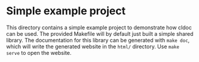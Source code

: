 # Simple example project
This directory contains a simple example project to demonstrate how cldoc
can be used. The provided Makefile will by default just built a simple shared
library. The documentation for this library can be generated with `make doc`,
which will write the generated website in the `html/` directory. Use
`make serve` to open the website.
